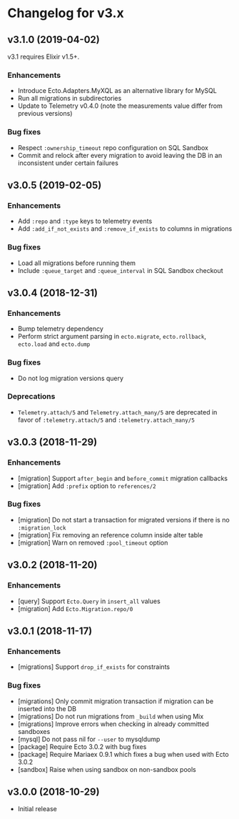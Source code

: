 # Changelog for v3.x

## v3.1.0 (2019-04-02)

v3.1 requires Elixir v1.5+.

### Enhancements

  * Introduce Ecto.Adapters.MyXQL as an alternative library for MySQL
  * Run all migrations in subdirectories
  * Update to Telemetry v0.4.0 (note the measurements value differ from previous versions)

### Bug fixes

  * Respect `:ownership_timeout` repo configuration on SQL Sandbox
  * Commit and relock after every migration to avoid leaving the DB in an inconsistent under certain failures

## v3.0.5 (2019-02-05)

### Enhancements

  * Add `:repo` and `:type` keys to telemetry events
  * Add `:add_if_not_exists` and `:remove_if_exists` to columns in migrations

### Bug fixes

  * Load all migrations before running them
  * Include `:queue_target` and `:queue_interval` in SQL Sandbox checkout

## v3.0.4 (2018-12-31)

### Enhancements

  * Bump telemetry dependency
  * Perform strict argument parsing in `ecto.migrate`, `ecto.rollback`, `ecto.load` and `ecto.dump`

### Bug fixes

  * Do not log migration versions query

### Deprecations

  * `Telemetry.attach/5` and `Telemetry.attach_many/5` are deprecated in favor of `:telemetry.attach/5` and `:telemetry.attach_many/5`

## v3.0.3 (2018-11-29)

### Enhancements

  * [migration] Support `after_begin` and `before_commit` migration callbacks
  * [migration] Add `:prefix` option to `references/2`

### Bug fixes

  * [migration] Do not start a transaction for migrated versions if there is no `:migration_lock`
  * [migration] Fix removing an reference column inside alter table
  * [migration] Warn on removed `:pool_timeout` option

## v3.0.2 (2018-11-20)

### Enhancements

  * [query] Support `Ecto.Query` in `insert_all` values
  * [migration] Add `Ecto.Migration.repo/0`

## v3.0.1 (2018-11-17)

### Enhancements

  * [migrations] Support `drop_if_exists` for constraints

### Bug fixes

  * [migrations] Only commit migration transaction if migration can be inserted into the DB
  * [migrations] Do not run migrations from `_build` when using Mix
  * [migrations] Improve errors when checking in already committed sandboxes
  * [mysql] Do not pass nil for `--user` to mysqldump
  * [package] Require Ecto 3.0.2 with bug fixes
  * [package] Require Mariaex 0.9.1 which fixes a bug when used with Ecto 3.0.2
  * [sandbox] Raise when using sandbox on non-sandbox pools

## v3.0.0 (2018-10-29)

  * Initial release